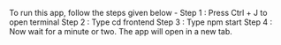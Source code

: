 To run this app, follow the steps given below - 
Step 1 : Press Ctrl + J to open terminal 
Step 2 : Type cd frontend 
Step 3 : Type npm start 
Step 4 : Now wait for a minute or two. The app will open in a new tab.
